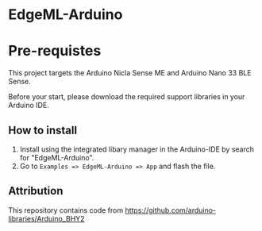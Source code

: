 # EdgeML-Arduino

# Pre-requistes
This project targets the Arduino Nicla Sense ME and Arduino Nano 33 BLE Sense.

Before your start, please download the required support libraries in your Arduino IDE.

## How to install
1. Install using the integrated libary manager in the Arduino-IDE by search for "EdgeML-Arduino".
2. Go to ```Examples => EdgeML-Arduino => App``` and flash the file.


## Attribution
This repository contains code from https://github.com/arduino-libraries/Arduino_BHY2
